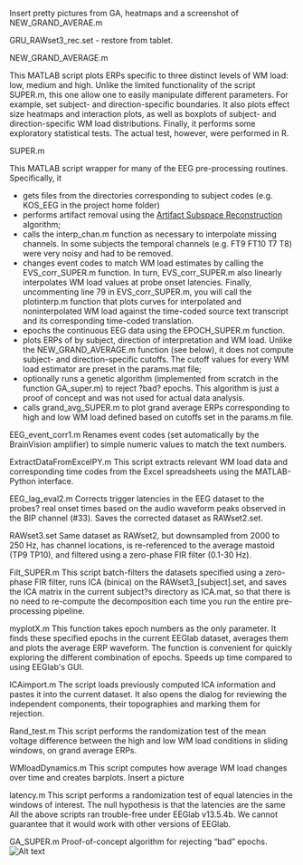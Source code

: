 Insert pretty pictures from GA, heatmaps and a screenshot of NEW_GRAND_AVERAE.m

GRU_RAWset3_rec.set - restore from tablet.

NEW_GRAND_AVERAGE.m 

This MATLAB script plots ERPs specific to three distinct levels of WM load: low, medium and high. Unlike the limited functionality of the script SUPER.m, this one allow one to easily manipulate different parameters. For example, set subject- and direction-specific boundaries. It also plots effect size heatmaps and interaction plots, as well as boxplots of subject- and direction-specific WM load distributions. Finally, it performs some exploratory statistical tests. The actual test, however, were performed in R.

SUPER.m

This MATLAB script wrapper for many of the EEG pre-processing routines. Specifically, it
-	gets files from the directories corresponding to subject codes (e.g. KOS_EEG in the project home folder)
-	performs artifact removal using the [Artifact Subspace Reconstruction]( https://www.google.ru/url?sa=t&rct=j&q=&esrc=s&source=web&cd=2&cad=rja&uact=8&ved=0ahUKEwjcopyLpP3VAhUJJ5oKHSRzDFkQFggvMAE&url=https%3A%2F%2Fsccn.ucsd.edu%2Feeglab%2Fplugins%2FASR.pdf&usg=AFQjCNEWMNv8JmmqhpschRTKlwo2Lffasg) algorithm;
-	calls the interp_chan.m function as necessary to interpolate missing channels. In some subjects the temporal channels (e.g. FT9 FT10 T7 T8) were very noisy and had to be removed.
-	changes event codes to match WM load estimates by calling the EVS_corr_SUPER.m function. In turn, EVS_corr_SUPER.m also linearly interpolates WM load values at probe onset latencies. Finally, uncommenting line 79 in EVS_corr_SUPER.m, you will call the plotinterp.m function that plots curves for interpolated and noninterpolated WM load against the time-coded source text transcript and its corresponding time-coded translation.
-	epochs the continuous EEG data using the EPOCH_SUPER.m function.
-	plots ERPs of by subject, direction of interpretation and WM load. Unlike the NEW_GRAND_AVERAGE.m function (see below), it does not compute subject- and direction-specific cutoffs. The cutoff values for every WM load estimator are preset in the params.mat file;
-	optionally runs a genetic algorithm (implemented from scratch in the function GA_super.m) to reject ?bad? epochs. This algorithm is just a proof of concept and was not used for actual data analysis.
-	calls grand_avg_SUPER.m to plot grand average ERPs corresponding to high and low WM load defined based on cutoffs set in the params.m file.

EEG_event_corr1.m 
Renames event codes (set automatically by the BrainVision amplifier) to simple numeric values to match the text numbers.

ExtractDataFromExcelPY.m 
This script extracts relevant WM load data and corresponding time codes from the Excel spreadsheets using the MATLAB-Python interface.

EEG_lag_eval2.m 
Corrects trigger latencies in the EEG dataset to the probes? real onset times based on the audio waveform peaks observed in the BIP channel (#33). Saves the corrected dataset as RAWset2.set.

RAWset3.set 
Same dataset as RAWset2, but downsampled from 2000 to 250 Hz, has channel locations, is re-referenced to the average mastoid (TP9 TP10), and filtered using a zero-phase FIR filter (0.1-30 Hz).

Filt_SUPER.m
This script batch-filters the datasets specified using a zero-phase FIR filter, runs ICA (binica) on the RAWset3_[subject].set, and saves the ICA matrix in the current subject?s directory as ICA.mat, so that there is no need to re-compute the decomposition each time you run the entire pre-processing pipeline.

myplotX.m
This function takes epoch numbers as the only parameter. It finds these specified epochs in the current EEGlab dataset, averages them and plots the average ERP waveform. The function is convenient for quickly exploring the different combination of epochs. Speeds up time compared to using EEGlab's GUI.

ICAimport.m
The script loads previously computed ICA information and pastes it into the current dataset. It also opens the dialog for reviewing the independent components, their topographies and marking them for rejection.

Rand_test.m
This script performs the randomization test of the mean voltage difference between the high and low WM load conditions in sliding windows, on grand average ERPs.

WMloadDynamics.m
This script computes how average WM load changes over time and creates barplots. Insert a picture

latency.m
This script performs a randomization test of equal latencies in the windows of interest. The null hypothesis is that the latencies are the same
All the above scripts ran trouble-free under EEGlab v13.5.4b. We cannot guarantee that it would work with other versions of EEGlab.

GA_SUPER.m
Proof-of-concept algorithm for rejecting “bad” epochs. ![Alt text](https://cloud.mail.ru/public/3Lon/PVvjRVfY4)